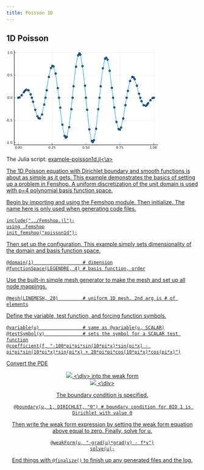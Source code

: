 ```yaml
---
title: Poisson 1D
---
```


## 1D Poisson

<img src="images/poisson1d.png" alt="poisson1d" width="400">

The Julia script: <a href="https://github.com/paralab/femshop/blob/master/femshop/examples/example-poisson1d.jl">example-poisson1d.jl<\a>

The 1D Poisson equation with Dirichlet boundary and smooth functions is about as simple as it gets. This example demonstrates the basics of setting up a problem in Fenshop. A uniform discretization of the unit domain is used with p=4 polynomial basis function space.

Begin by importing and using the Femshop module. Then initialize. The name here is only used when generating code files.
```
include("../Femshop.jl");
using .Femshop
init_femshop("poisson1d");
```
Then set up the configuration. This example simply sets dimensionality of the domain and basis function space.
```
@domain(1)                  # dimension
@functionSpace(LEGENDRE, 4) # basis function, order
```
Use the built-in simple mesh generator to make the mesh and set up all node mappings.
```
@mesh(LINEMESH, 20)         # uniform 1D mesh. 2nd arg is # of elements
```
Define the variable, test function, and forcing function symbols.
```
@variable(u)                # same as @variable(u, SCALAR)
@testSymbol(v)              # sets the symbol for a SCALAR test function
@coefficient(f, "-100*pi*pi*sin(10*pi*x)*sin(pi*x) - pi*pi*sin(10*pi*x)*sin(pi*x) + 20*pi*pi*cos(10*pi*x)*cos(pi*x)")
```
Convert the PDE
<div align="center"><img src="https://render.githubusercontent.com/render/math?math=\begin{align}\Delta%20u&=f(x)\\ u(0)&=u(1)=0\end{align}"> <\div>
into the weak form
<div align="center"><img src="https://render.githubusercontent.com/render/math?math=(grad(u),grad(v))=(f,v)"> <\div>

The boundary condition is specified.
```
@boundary(u, 1, DIRICHLET, "0") # boundary condition for BID 1 is Dirichlet with value 0
```
Then write the weak form expression by setting the weak form equation above equal to zero. Finally, solve for u.
```
@weakForm(u, "-grad(u)*grad(v) - f*v")
solve(u);
```
End things with `@finalize()` to finish up any generated files and the log.
